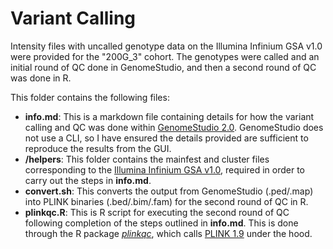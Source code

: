 # Variant Calling

Intensity files with uncalled genotype data on the Illumina Infinium GSA v1.0 were provided for the "200G_3" cohort. The genotypes were called and an initial round of QC done in GenomeStudio, and then a second round of QC was done in R.

This folder contains the following files:
* **info.md**: This is a markdown file containing details for how the variant calling and QC was done within [GenomeStudio 2.0][genomestudio]. GenomeStudio does not use a CLI, so I have ensured the details provided are sufficient to reproduce the results from the GUI.
* **/helpers**: This folder contains the mainfest and cluster files corresponding to the [Illumina Infinium GSA v1.0][gsa], required in order to carry out the steps in **info.md**.
* **convert.sh**: This converts the output from GenomeStudio (.ped/.map) into PLINK binaries (.bed/.bim/.fam) for the second round of QC in R.
* **plinkqc.R**: This is R script for executing the second round of QC following completion of the steps outlined in **info.md**. This is done through the R package [*plinkqc*][plinkqc], which calls [PLINK 1.9][plink] under the hood.

[genomestudio]: https://emea.support.illumina.com/array/array_software/genomestudio/downloads.html
[gsa]: https://emea.support.illumina.com/array/array_kits/infinium-global-screening-array/downloads.html
[plink]: https://www.cog-genomics.org/plink/
[plinkqc]: https://meyer-lab-cshl.github.io/plinkQC/articles/plinkQC.html
